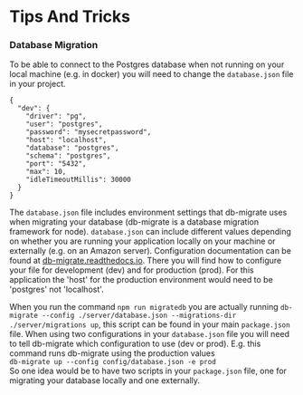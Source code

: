 # Tips And Tricks

### Database Migration
To be able to connect to the Postgres database when not running on your local machine (e.g. in docker) you will need to change the ```database.json``` file in your project.

```
{
  "dev": {
    "driver": "pg",
    "user": "postgres",
    "password": "mysecretpassword",
    "host": "localhost",
    "database": "postgres",
    "schema": "postgres",
    "port": "5432",
    "max": 10,
    "idleTimeoutMillis": 30000
  }
}
```

The ```database.json``` file includes environment settings that db-migrate uses when migrating your database (db-migrate is a database migration framework for node). ```database.json``` can include different values depending on whether you are running your application locally on your machine or externally (e.g. on an Amazon server). Configuration documentation can be found at [db-migrate.readthedocs.io](https://db-migrate.readthedocs.io/en/latest/Getting%20Started/configuration/). There you will find how to configure your file for development (dev) and for production (prod). For this application the 'host' for the production environment would need to be 'postgres' not 'localhost'.

When you run the command ```npm run migratedb``` you are actually running ```db-migrate --config ./server/database.json --migrations-dir ./server/migrations up```, this script can be found in your main ```package.json``` file. When using two configurations in your ```database.json``` file you will need to tell db-migrate which configuration to use (dev or prod). E.g. this command runs db-migrate using the production values   
 ```db-migrate up --config config/database.json -e prod```   
 So one idea would be to have two scripts in your ```package.json``` file, one for migrating your database locally and one externally.
